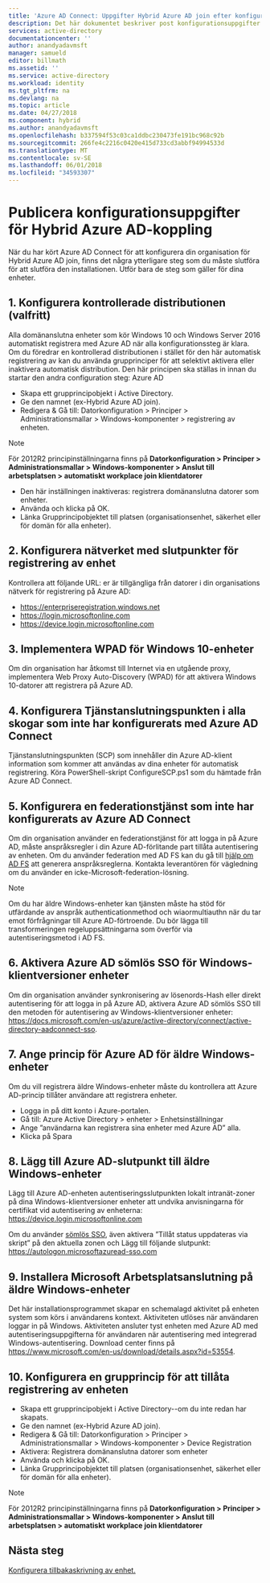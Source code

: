 ```yaml
---
title: 'Azure AD Connect: Uppgifter Hybrid Azure AD join efter konfigurationen | Microsoft Docs'
description: Det här dokumentet beskriver post konfigurationsuppgifter som behövs för att slutföra Hybrid Azure AD-koppling
services: active-directory
documentationcenter: ''
author: anandyadavmsft
manager: samueld
editor: billmath
ms.assetid: ''
ms.service: active-directory
ms.workload: identity
ms.tgt_pltfrm: na
ms.devlang: na
ms.topic: article
ms.date: 04/27/2018
ms.component: hybrid
ms.author: anandyadavmsft
ms.openlocfilehash: b337594f53c03ca1ddbc230473fe191bc968c92b
ms.sourcegitcommit: 266fe4c2216c0420e415d733cd3abbf94994533d
ms.translationtype: MT
ms.contentlocale: sv-SE
ms.lasthandoff: 06/01/2018
ms.locfileid: "34593307"
---
```

# <a name="post-configuration-tasks-for-hybrid-azure-ad-join"></a>Publicera konfigurationsuppgifter för Hybrid Azure AD-koppling

När du har kört Azure AD Connect för att konfigurera din organisation för Hybrid Azure AD join, finns det några ytterligare steg som du måste slutföra för att slutföra den installationen.  Utför bara de steg som gäller för dina enheter.

## <a name="1-configure-controlled-rollout-optional"></a>1. Konfigurera kontrollerade distributionen (valfritt)
Alla domänanslutna enheter som kör Windows 10 och Windows Server 2016 automatiskt registrera med Azure AD när alla konfigurationssteg är klara. Om du föredrar en kontrollerad distributionen i stället för den här automatisk registrering av kan du använda grupprinciper för att selektivt aktivera eller inaktivera automatisk distribution.  Den här principen ska ställas in innan du startar den andra configuration steg: Azure AD
* Skapa ett grupprincipobjekt i Active Directory.
* Ge den namnet (ex-Hybrid Azure AD join).
* Redigera & Gå till: Datorkonfiguration > Principer > Administrationsmallar > Windows-komponenter > registrering av enheten.

>[!NOTE]
>För 2012R2 principinställningarna finns på **Datorkonfiguration > Principer > Administrationsmallar > Windows-komponenter > Anslut till arbetsplatsen > automatiskt workplace join klientdatorer**

* Den här inställningen inaktiveras: registrera domänanslutna datorer som enheter.
* Använda och klicka på OK.
* Länka Grupprincipobjektet till platsen (organisationsenhet, säkerhet eller för domän för alla enheter).

## <a name="2-configure-network-with-device-registration-endpoints"></a>2. Konfigurera nätverket med slutpunkter för registrering av enhet
Kontrollera att följande URL: er är tillgängliga från datorer i din organisations nätverk för registrering på Azure AD:

* https://enterpriseregistration.windows.net
* https://login.microsoftonline.com
* https://device.login.microsoftonline.com 

## <a name="3-implement-wpad-for-windows-10-devices"></a>3. Implementera WPAD för Windows 10-enheter
Om din organisation har åtkomst till Internet via en utgående proxy, implementera Web Proxy Auto-Discovery (WPAD) för att aktivera Windows 10-datorer att registrera på Azure AD.

## <a name="4-configure-the-scp-in-any-forests-that-were-not-configured-by-azure-ad-connect"></a>4. Konfigurera Tjänstanslutningspunkten i alla skogar som inte har konfigurerats med Azure AD Connect 

Tjänstanslutningspunkten (SCP) som innehåller din Azure AD-klient information som kommer att användas av dina enheter för automatisk registrering.  Köra PowerShell-skript ConfigureSCP.ps1 som du hämtade från Azure AD Connect.

## <a name="5-configure-any-federation-service-that-was-not-configured-by-azure-ad-connect"></a>5. Konfigurera en federationstjänst som inte har konfigurerats av Azure AD Connect

Om din organisation använder en federationstjänst för att logga in på Azure AD, måste anspråksregler i din Azure AD-förlitande part tillåta autentisering av enheten. Om du använder federation med AD FS kan du gå till [hjälp om AD FS](https://aka.ms/aadrptclaimrules) att generera anspråksreglerna. Kontakta leverantören för vägledning om du använder en icke-Microsoft-federation-lösning.  

>[!NOTE]
>Om du har äldre Windows-enheter kan tjänsten måste ha stöd för utfärdande av anspråk authenticationmethod och wiaormultiauthn när du tar emot förfrågningar till Azure AD-förtroende. Du bör lägga till transformeringen regeluppsättningarna som överför via autentiseringsmetod i AD FS.

## <a name="6-enable-azure-ad-seamless-sso-for-windows-down-level-devices"></a>6. Aktivera Azure AD sömlös SSO för Windows-klientversioner enheter

Om din organisation använder synkronisering av lösenords-Hash eller direkt autentisering för att logga in på Azure AD, aktivera Azure AD sömlös SSO till den metoden för autentisering av Windows-klientversioner enheter: https://docs.microsoft.com/en-us/azure/active-directory/connect/active-directory-aadconnect-sso. 

## <a name="7-set-azure-ad-policy-for-windows-down-level-devices"></a>7. Ange princip för Azure AD för äldre Windows-enheter

Om du vill registrera äldre Windows-enheter måste du kontrollera att Azure AD-princip tillåter användare att registrera enheter. 

* Logga in på ditt konto i Azure-portalen.
* Gå till: Azure Active Directory > enheter > Enhetsinställningar
* Ange ”användarna kan registrera sina enheter med Azure AD” alla.
* Klicka på Spara

## <a name="8-add-azure-ad-endpoint-to-windows-down-level-devices"></a>8. Lägg till Azure AD-slutpunkt till äldre Windows-enheter

Lägg till Azure AD-enheten autentiseringsslutpunkten lokalt intranät-zoner på dina Windows-klientversioner enheter att undvika anvisningarna för certifikat vid autentisering av enheterna: https://device.login.microsoftonline.com 

Om du använder [sömlös SSO](https://aka.ms/hybrid/sso), även aktivera ”Tillåt status uppdateras via skript” på den aktuella zonen och Lägg till följande slutpunkt: https://autologon.microsoftazuread-sso.com 

## <a name="9-install-microsoft-workplace-join-on-windows-down-level-devices"></a>9. Installera Microsoft Arbetsplatsanslutning på äldre Windows-enheter

Det här installationsprogrammet skapar en schemalagd aktivitet på enheten system som körs i användarens kontext. Aktiviteten utlöses när användaren loggar in på Windows. Aktiviteten ansluter tyst enheten med Azure AD med autentiseringsuppgifterna för användaren när autentisering med integrerad Windows-autentisering. Download center finns på https://www.microsoft.com/en-us/download/details.aspx?id=53554. 

## <a name="10-configure-group-policy-to-allow-device-registration"></a>10. Konfigurera en grupprincip för att tillåta registrering av enheten

* Skapa ett grupprincipobjekt i Active Directory--om du inte redan har skapats.
* Ge den namnet (ex-Hybrid Azure AD join).
* Redigera & Gå till: Datorkonfiguration > Principer > Administrationsmallar > Windows-komponenter > Device Registration
* Aktivera: Registrera domänanslutna datorer som enheter
* Använda och klicka på OK.
* Länka Grupprincipobjektet till platsen (organisationsenhet, säkerhet eller för domän för alla enheter).

>[!NOTE]
>För 2012R2 principinställningarna finns på **Datorkonfiguration > Principer > Administrationsmallar > Windows-komponenter > Anslut till arbetsplatsen > automatiskt workplace join klientdatorer**

## <a name="next-steps"></a>Nästa steg
[Konfigurera tillbakaskrivning av enhet.](./active-directory-aadconnect-feature-device-writeback.md)
